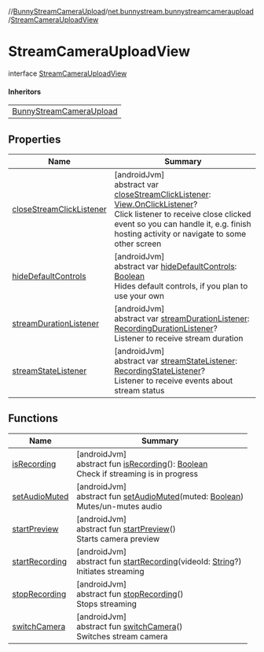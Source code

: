 //[BunnyStreamCameraUpload](../../../index.md)/[net.bunnystream.bunnystreamcameraupload](../index.md)/[StreamCameraUploadView](index.md)

# StreamCameraUploadView

interface [StreamCameraUploadView](index.md)

#### Inheritors

| |
|---|
| [BunnyStreamCameraUpload](../-bunny-stream-camera-upload/index.md) |

## Properties

| Name | Summary |
|---|---|
| [closeStreamClickListener](close-stream-click-listener.md) | [androidJvm]<br>abstract var [closeStreamClickListener](close-stream-click-listener.md): [View.OnClickListener](https://developer.android.com/reference/kotlin/android/view/View.OnClickListener.html)?<br>Click listener to receive close clicked event so you can handle it, e.g. finish hosting activity or navigate to some other screen |
| [hideDefaultControls](hide-default-controls.md) | [androidJvm]<br>abstract var [hideDefaultControls](hide-default-controls.md): [Boolean](https://kotlinlang.org/api/latest/jvm/stdlib/kotlin-stdlib/kotlin/-boolean/index.html)<br>Hides default controls, if you plan to use your own |
| [streamDurationListener](stream-duration-listener.md) | [androidJvm]<br>abstract var [streamDurationListener](stream-duration-listener.md): [RecordingDurationListener](../-recording-duration-listener/index.md)?<br>Listener to receive stream duration |
| [streamStateListener](stream-state-listener.md) | [androidJvm]<br>abstract var [streamStateListener](stream-state-listener.md): [RecordingStateListener](../-recording-state-listener/index.md)?<br>Listener to receive events about stream status |

## Functions

| Name | Summary |
|---|---|
| [isRecording](is-recording.md) | [androidJvm]<br>abstract fun [isRecording](is-recording.md)(): [Boolean](https://kotlinlang.org/api/latest/jvm/stdlib/kotlin-stdlib/kotlin/-boolean/index.html)<br>Check if streaming is in progress |
| [setAudioMuted](set-audio-muted.md) | [androidJvm]<br>abstract fun [setAudioMuted](set-audio-muted.md)(muted: [Boolean](https://kotlinlang.org/api/latest/jvm/stdlib/kotlin-stdlib/kotlin/-boolean/index.html))<br>Mutes/un-mutes audio |
| [startPreview](start-preview.md) | [androidJvm]<br>abstract fun [startPreview](start-preview.md)()<br>Starts camera preview |
| [startRecording](start-recording.md) | [androidJvm]<br>abstract fun [startRecording](start-recording.md)(videoId: [String](https://kotlinlang.org/api/latest/jvm/stdlib/kotlin-stdlib/kotlin/-string/index.html)?)<br>Initiates streaming |
| [stopRecording](stop-recording.md) | [androidJvm]<br>abstract fun [stopRecording](stop-recording.md)()<br>Stops streaming |
| [switchCamera](switch-camera.md) | [androidJvm]<br>abstract fun [switchCamera](switch-camera.md)()<br>Switches stream camera |
